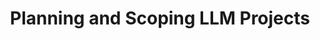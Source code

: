 ---
title: "Planning and Scoping LLM Projects"
slug: "planning-and-scoping-llm-projects"
draft: false
event_date: "2024-03-26T12:00:00-05:00"
image: "img/resources/webinars/planning-and-scoping-llm-projects.webp"
name: "Planning and Scoping LLM Projects"
description: "Video coming soon!"
events: ['Webinar']
registration_link: https://r8l.co/0Y7E5fFJ3ts
call_to_action: "Register"
video_link: 
audio_link: 
categories: ['Video']
presenters: ['Prema Roman']
topics: ['LLMs']
---